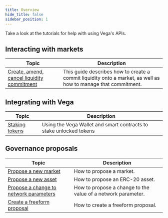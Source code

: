 ```yaml
---
title: Overview
hide_title: false
sidebar_position: 1
---
```

Take a look at the tutorials for help with using Vega's APIs. 

## Interacting with markets
| Topic                                                                 |  Description                                                                                                        |
| ----------------------------------------------------------------------| -------------------------------------------------------------------------------------------------------- |
| [Create, amend, cancel liquidity commitment](tutorials/providing-liquidity)                               | This guide describes how to create a commit liquidity onto a market, as well as how to manage that commitment. |

## Integrating with Vega
| Topic                                                                 |  Description                                                                                                        |
| ----------------------------------------------------------------------| -------------------------------------------------------------------------------------------------------- |
| [Staking tokens](tutorials/staking-tokens)               | Using the Vega Wallet and smart contracts to stake unlocked tokens |

## Governance proposals
| Topic                                                                 |  Description                                                                                                        |
| ----------------------------------------------------------------------| -------------------------------------------------------------------------------------------------------- |
| [Propose a new market](tutorials/proposals/market-proposals)                           | How to propose a market. |
| [Propose a new asset](proposals/asset-proposals)                           | How to propose an ERC-20 asset. |
| [Propose a change to network parameters](proposals/network-parameter-proposals)        | How to propose a change to the value of a network parameter. |
| [Create a freeform proposal](proposals/freeform-proposals)                     | How to create a freeform proposal. |